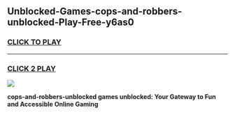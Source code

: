 
## Unblocked-Games-cops-and-robbers-unblocked-Play-Free-y6as0
<h3>
<a href="https://premium76.site?title=cops-and-robbers-unblocked&ref=21A">CLICK TO PLAY</a></h3>
<hr>

<h3>
<a href="https://premium76.site?title=cops-and-robbers-unblocked&ref=21A">CLICK 2 PLAY</a>
  
</h3>

<a href="https://premium76.site?title=cops-and-robbers-unblocked&ref=21A"><img src="https://clearcache.store/games.png"></a>


**cops-and-robbers-unblocked games unblocked: Your Gateway to Fun and Accessible Online Gaming**
